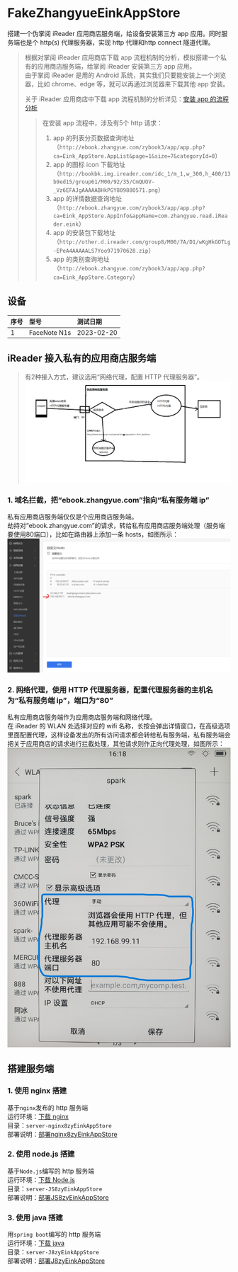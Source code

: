 # FakeZhangyueEinkAppStore 

搭建一个伪掌阅 iReader 应用商店服务端，给设备安装第三方 app 应用。同时服务端也是个 http(s) 代理服务器，实现 http 代理和http connect 隧道代理。  

> 根据对掌阅 iReader 应用商店下载 app 流程机制的分析，模拟搭建一个私有的应用商店服务端，给掌阅 iReader 安装第三方 app 应用。  
> 由于掌阅 iReader 是用的 Android 系统，其实我们只要能安装上一个浏览器，比如 chrome、edge 等，就可以再通过浏览器来下载其他 app 安装。  
> 
> 关于 iReader 应用商店中下载 app 流程机制的分析详见：[安装 app 的流程分析](./docs/%E5%AE%89%E8%A3%85app%E7%9A%84%E6%B5%81%E7%A8%8B%E5%88%86%E6%9E%90.md)    
>> 在安装 app 流程中，涉及有5个 http 请求：  
>> 1. app 的列表分页数据查询地址（`http://ebook.zhangyue.com/zybook3/app/app.php?ca=Eink_AppStore.AppList&page=1&size=7&categoryId=0`）
>> 2. app 的图标 icon 下载地址（`http://bookbk.img.ireader.com/idc_1/m_1,w_300,h_400/13b9ed15/group61/M00/92/35/CmQUOV-_Vz6EFAJgAAAAABHkPGY809880571.png`）
>> 3. app 的详情数据查询地址（`http://ebook.zhangyue.com/zybook3/app/app.php?ca=Eink_AppStore.AppInfo&appName=com.zhangyue.read.iReader.eink`）
>> 4. app 的安装包下载地址（`http://other.d.ireader.com/group8/M00/7A/D1/wKgHkGOTLg-EPeA4AAAAALS7Yoo971970628.zip`）
>> 5. app 的类别查询地址（`http://ebook.zhangyue.com/zybook3/app/app.php?ca=Eink_AppStore.Category`）

## 设备
| 序号  | 型号           | 测试日期        |
| :---- | :------------- | :------------- |
| 1     | FaceNote N1s   | 2023-02-20     |

## iReader 接入私有的应用商店服务端
> 有2种接入方式，建议选用“网络代理，配置 HTTP 代理服务器”。  
> ![部署示意图](/docs/jietu/部署示意图.png)

### 1. 域名拦截，把“ebook.zhangyue.com”指向“私有服务端 ip”  
私有应用商店服务端仅仅是个应用商店服务端。  
劫持对“ebook.zhangyue.com”的请求，转给私有应用商店服务端处理（服务端要使用80端口），比如在路由器上添加一条 hosts，如图所示：![域名拦截 ebook.zhangyue.com](./docs/jietu/在局域网内拦截域名.png)

### 2. 网络代理，使用 HTTP 代理服务器，配置代理服务器的主机名为“私有服务端 ip”，端口为“80” 
私有应用商店服务端作为应用商店服务端和网络代理。  
在 iReader 的 WLAN 处选择对应的 wifi 名称，长按会弹出详情窗口，在高级选项里面配置代理，这样设备发出的所有访问请求都会转给私有服务端，私有服务端会把关于应用商店的请求进行拦截处理，其他请求则作正向代理处理，如图所示：![在 iReader 的 WLAN 处配置使用 HTTP 代理](./docs/jietu/在设备wlan上配置HTTP代理服务器.jpg)

## 搭建服务端
### 1. 使用 nginx 搭建
基于`nginx`发布的 http 服务端  
运行环境：[下载 nginx](https://nginx.org/en/download.html)  
目录：`server-nginx8zyEinkAppStore`  
部署说明：[部署nginx8zyEinkAppStore](server-nginx8zyEinkAppStore/README.md)  

### 2. 使用 node.js 搭建
基于`Node.js`编写的 http 服务端  
运行环境：[下载 Node.js](https://nodejs.org/en/download/)  
目录：`server-JS8zyEinkAppStore`  
部署说明：[部署JS8zyEinkAppStore](server-JS8zyEinkAppStore/README.md)  

### 3. 使用 java 搭建
用`spring boot`编写的 http 服务端  
运行环境：[下载 java](https://www.java.com/zh-CN/)  
目录：`server-J8zyEinkAppStore`  
部署说明：[部署J8zyEinkAppStore](server-J8zyEinkAppStore/README.md)  
